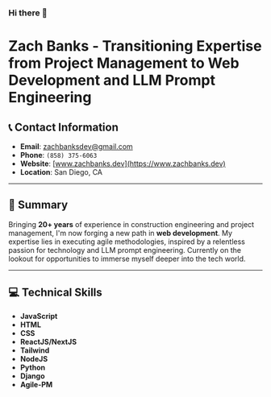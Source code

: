 ### Hi there 👋
# Zach Banks - Transitioning Expertise from Project Management to Web Development and LLM Prompt Engineering

## 📞 Contact Information
- **Email**: [zachbanksdev@gmail.com](mailto:zachbanksdev@gmail.com)
- **Phone**: `(858) 375-6063`
- **Website**: [www.zachbanks.dev](https://www.zachbanks.dev)
- **Location**: San Diego, CA

---

## 🎯 Summary
Bringing **20+ years** of experience in construction engineering and project management, I'm now forging a new path in **web development**. My expertise lies in executing agile methodologies, inspired by a relentless passion for technology and LLM prompt engineering. Currently on the lookout for opportunities to immerse myself deeper into the tech world.

---

## 💻 Technical Skills
- **JavaScript**
- **HTML**
- **CSS**
- **ReactJS/NextJS**
- **Tailwind**
- **NodeJS**
- **Python**
- **Django**
- **Agile-PM**
